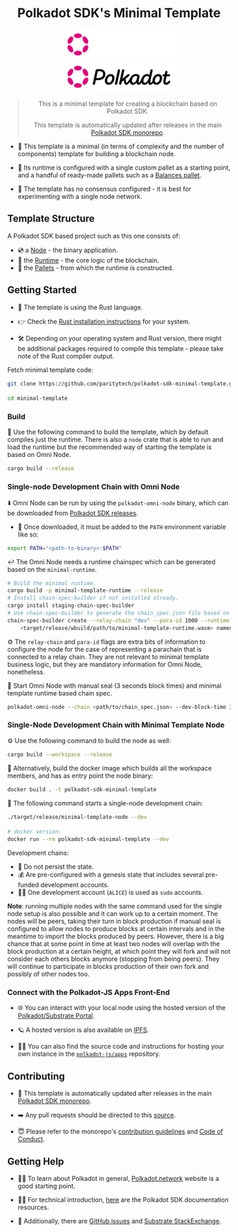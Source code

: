 <div align="center">

# Polkadot SDK's Minimal Template

<img height="70px" alt="Polkadot SDK Logo" src="https://github.com/paritytech/polkadot-sdk/raw/master/docs/images/Polkadot_Logo_Horizontal_Pink_White.png#gh-dark-mode-only"/>
<img height="70px" alt="Polkadot SDK Logo" src="https://github.com/paritytech/polkadot-sdk/raw/master/docs/images/Polkadot_Logo_Horizontal_Pink_Black.png#gh-light-mode-only"/>

> This is a minimal template for creating a blockchain based on Polkadot SDK.
>
> This template is automatically updated after releases in the main [Polkadot SDK monorepo](https://github.com/paritytech/polkadot-sdk).

</div>

* 🤏 This template is a minimal (in terms of complexity and the number of components)
template for building a blockchain node.

* 🔧 Its runtime is configured with a single custom pallet as a starting point, and a handful of ready-made pallets
such as a [Balances pallet](https://paritytech.github.io/polkadot-sdk/master/pallet_balances/index.html).

* 👤 The template has no consensus configured - it is best for experimenting with a single node network.

## Template Structure

A Polkadot SDK based project such as this one consists of:

* 💿 a [Node](./node/README.md) - the binary application.
* 🧮 the [Runtime](./runtime/README.md) - the core logic of the blockchain.
* 🎨 the [Pallets](./pallets/README.md) - from which the runtime is constructed.

## Getting Started

* 🦀 The template is using the Rust language.

* 👉 Check the
[Rust installation instructions](https://www.rust-lang.org/tools/install) for your system.

* 🛠️ Depending on your operating system and Rust version, there might be additional
packages required to compile this template - please take note of the Rust compiler output.

Fetch minimal template code:

```sh
git clone https://github.com/paritytech/polkadot-sdk-minimal-template.git minimal-template

cd minimal-template
```

### Build

🔨 Use the following command to build the template, which by default
compiles just the runtime. There is also a `node` crate that is able
to run and load the runtime but the recommended way of starting the
template is based on Omni Node.

```sh
cargo build --release
```

### Single-node Development Chain with Omni Node

⬇️  Omni Node can be run by using the `polkadot-omni-node` binary, which can be
downloaded from [Polkadot SDK releases](https://github.com/paritytech/polkadot-sdk/releases/latest).

* 🔗 Once downloaded, it must be added to the `PATH` environment variable like so:

```sh
export PATH="<path-to-binary>:$PATH"
```

↩️  The Omni Node needs a runtime chainspec which can be generated based on
the `minimal-runtime`.

```sh
# Build the minimal runtime.
cargo build -p minimal-template-runtime --release
# Install chain-spec-builder if not installed already.
cargo install staging-chain-spec-builder
# Use chain-spec-builder to generate the chain_spec.json file based on the development preset.
chain-spec-builder create --relay-chain "dev" --para-id 1000 --runtime \
    <target/release/wbuild/path/to/minimal-template-runtime.wasm> named-preset development
```

⚙️  The `relay-chain` and `para-id` flags are extra bits of information to configure the node
for the case of representing a parachain that is connected to a relay chain. They are not relevant
to minimal template business logic, but they are mandatory information for Omni Node, nonetheless.

🚀 Start Omni Node with manual seal (3 seconds block times) and minimal template runtime based
chain spec.

```sh
polkadot-omni-node --chain <path/to/chain_spec.json> --dev-block-time 3000 --tmp
```

### Single-Node Development Chain with Minimal Template Node

⚙️  Use the following command to build the node as well:

```sh
cargo build --workspace --release
```

🐳 Alternatively, build the docker image which builds all the workspace members,
and has as entry point the node binary:

```sh
docker build . -t polkadot-sdk-minimal-template
```

👤 The following command starts a single-node development chain:

```sh
./target/release/minimal-template-node --dev

# docker version:
docker run --rm polkadot-sdk-minimal-template --dev
```

Development chains:

* 🧹 Do not persist the state.
* 💰 Are pre-configured with a genesis state that includes several pre-funded development accounts.
* 🧑‍⚖️ One development account (`ALICE`) is used as `sudo` accounts.

**Note**: running multiple nodes with the same command used for the single node setup is also possible and
it can work up to a certain moment. The nodes will be peers, taking their turn in block production if manual
seal is configured to allow nodes to produce blocks at certain intervals and in the meantime to
import the blocks produced by peers. However, there is a big chance that at some point in time at least two nodes
will overlap with the block production at a certain height, at which point they will fork and will not consider
each others blocks anymore (stopping from being peers). They will continue to participate in blocks production
of their own fork and possibly of other nodes too.

### Connect with the Polkadot-JS Apps Front-End

* 🌐 You can interact with your local node using the
hosted version of the [Polkadot/Substrate
Portal](https://polkadot.js.org/apps/#/explorer?rpc=ws://localhost:9944).

* 🪐 A hosted version is also
available on [IPFS](https://dotapps.io/).

* 🧑‍🔧 You can also find the source code and instructions for hosting your own instance in the
[`polkadot-js/apps`](https://github.com/polkadot-js/apps) repository.

## Contributing

* 🔄 This template is automatically updated after releases in the main [Polkadot SDK monorepo](https://github.com/paritytech/polkadot-sdk).

* ➡️ Any pull requests should be directed to this [source](https://github.com/paritytech/polkadot-sdk/tree/master/templates/minimal).

* 😇 Please refer to the monorepo's
[contribution guidelines](https://github.com/paritytech/polkadot-sdk/blob/master/docs/contributor/CONTRIBUTING.md) and
[Code of Conduct](https://github.com/paritytech/polkadot-sdk/blob/master/docs/contributor/CODE_OF_CONDUCT.md).

## Getting Help

* 🧑‍🏫 To learn about Polkadot in general, [Polkadot.network](https://polkadot.network/) website is a good starting point.

* 🧑‍🔧 For technical introduction, [here](https://github.com/paritytech/polkadot-sdk#-documentation) are
the Polkadot SDK documentation resources.

* 👥 Additionally, there are [GitHub issues](https://github.com/paritytech/polkadot-sdk/issues) and
[Substrate StackExchange](https://substrate.stackexchange.com/).
